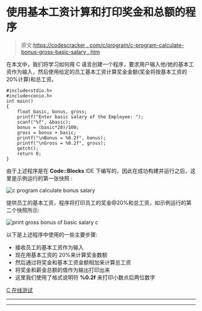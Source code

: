 # 使用基本工资计算和打印奖金和总额的程序

> 原文:[https://codescracker . com/c/program/c-program-calculate-bonus-gross-basic-salary . htm](https://codescracker.com/c/program/c-program-calculate-bonus-gross-basic-salary.htm)

在本文中，我们将学习如何用 C 语言创建一个程序，要求用户输入他/她的基本工资作为输入，然后使用给定的员工基本工资计算奖金金额(奖金将按基本工资的 20%计算)和总工资。

```
#include<stdio.h>
#include<conio.h>
int main()
{
    float basic, bonus, gross;
    printf("Enter basic salary of the Employee: ");
    scanf("%f", &basic);
    bonus = (basic*20)/100;
    gross = bonus + basic;
    printf("\nBonus = %0.2f", bonus);
    printf("\nGross = %0.2f", gross);
    getch();
    return 0;
}
```

由于上述程序是在 **Code::Blocks** IDE 下编写的，因此在成功构建并运行之后，这里是示例运行的第一张快照 :

![c program calculate bonus salary](../Images/32d24b194c2438d111280bc9c79f964c.png)

提供员工的基本工资，程序将打印员工的奖金@20%和总工资，如示例运行的第二个快照所示:

![print gross bonus of basic salary c](../Images/0ef77cafbe18bb4d262951b8b13e3178.png)

以下是上述程序中使用的一些主要步骤:

*   接收员工的基本工资作为输入
*   现在用基本工资的 20%来计算奖金数额
*   然后通过将奖金和基本工资金额相加来计算总工资
*   将奖金和薪金总额的值作为输出打印出来
*   这里我们使用了格式说明符 **%0.2f** 来打印小数点后两位数字

[C 在线测试](/exam/showtest.php?subid=2)

* * *

* * *